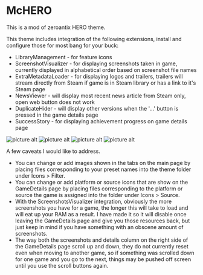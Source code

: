 # McHERO


This is a mod of zeroantix HERO theme.

This theme includes integration of the following extensions, install and configure those for most bang for your buck:
* LibraryManagement - for feature icons
* ScreenshotVisualizer - for displaying screenshots taken in game, currently displayed in alphabetical order based on screenshot file names
* ExtraMetadataLoader - for displaying logos and trailers, trailers will stream directly from Steam if game is in Steam library or has a link to it's Steam page
* NewsViewer - will display most recent news article from Steam only, open web button does not work
* DuplicateHider - will display other versions when the '...' button is pressed in the game details page
* SuccessStory - for displaying achievement progress on game details page

![picture alt](https://github.com/seannuh/McHERO/blob/main/MEDIA/00.png)
![picture alt](https://github.com/seannuh/McHERO/blob/main/MEDIA/01.png)
![picture alt](https://github.com/seannuh/McHERO/blob/main/MEDIA/02.png)
![picture alt](https://github.com/seannuh/McHERO/blob/main/MEDIA/03.png)

A few caveats I would like to address.
* You can change or add images shown in the tabs on the main page by placing files corresponding to your preset names into the theme folder under Icons > Filter.
* You can change or add platform or source icons that are show on the GameDetails page by placing files corresponding to the platform or source the game is assigned into the folder under Icons > Source.
* With the ScreenshotsVisualizer integration, obviously the more screenshots you have for a game, the longer this will take to load and will eat up your RAM as a result. I have made it so it will disable once leaving the GameDetails page and give you those resources back, but just keep in mind if you have something with an obscene amount of screenshots.
* The way both the screenshots and details column on the right side of the GameDetails page scroll up and down, they do not currently reset even when moving to another game, so if something was scrolled down for one game and you go to the next, things may be pushed off screen until you use the scroll buttons again.
